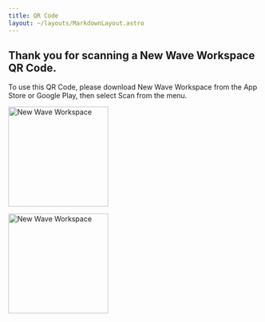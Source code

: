 ```yaml
---
title: QR Code
layout: ~/layouts/MarkdownLayout.astro
---
```


## Thank you for scanning a New Wave Workspace QR Code.

To use this QR Code, please download New Wave Workspace from the App Store or Google Play, then select Scan from the menu.

<a href="https://apps.apple.com/gb/app/new-wave-workspace/id1578281331" style="display: inline-block"><img src="/images/app-store-button.png" width="200" alt="New Wave Workspace"></a>

<a href="https://play.google.com/store/apps/details?id=com.newwaveapps.workspace" style="display: inline-block"><img src="/images/google-play-button.png" width="200" alt="New Wave Workspace"></a>
